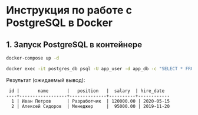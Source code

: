 # Инструкция по работе с PostgreSQL в Docker

## 1. Запуск PostgreSQL в контейнере

```bash
docker-compose up -d
```
```bash
docker exec -it postgres_db psql -U app_user -d app_db -c "SELECT * FROM employee;"
```

Результат (ожидаемый вывод):
```
 id |       name       |   position   |  salary  | hire_date  
----+------------------+--------------+----------+------------
  1 | Иван Петров      | Разработчик  | 120000.00 | 2020-05-15
  2 | Алексей Сидоров  | Менеджер     |  95000.00 | 2019-11-20
```
